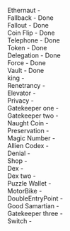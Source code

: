 Ethernaut -  
Fallback - Done  
Fallout - Done     
Coin Flip - Done     
Telephone - Done     
Token - Done     
Delegation - Done     
Force - Done     
Vault - Done     
king -   
Renetrancy -   
Elevator -   
Privacy -   
Gatekeeper one -  
Gatekeeper two -   
Naught Coin -   
Preservation -   
Magic Number -   
Allien Codex -   
Denial -   
Shop -   
Dex -   
Dex two -   
Puzzle Wallet -   
MotorBike -  
DoubleEntryPoint -  
Good Samartian -  
Gatekeeper three -  
Switch -     
